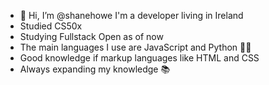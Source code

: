 - 👋 Hi, I’m @shanehowe I'm a developer living in Ireland
- Studied CS50x
- Studying Fullstack Open as of now
- The main languages I use are JavaScript and Python 👨‍💻
- Good knowledge if markup languages like HTML and CSS
- Always expanding my knowledge 📚


<!---
shanehowe/shanehowe is a ✨ special ✨ repository because its `README.md` (this file) appears on your GitHub profile.
You can click the Preview link to take a look at your changes.
--->

